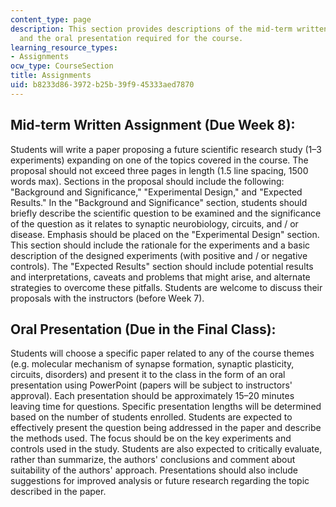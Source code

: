 ```yaml
---
content_type: page
description: This section provides descriptions of the mid-term written assignment
  and the oral presentation required for the course.
learning_resource_types:
- Assignments
ocw_type: CourseSection
title: Assignments
uid: b8233d86-3972-b25b-39f9-45333aed7870
---
```


Mid-term Written Assignment (Due Week 8):
-----------------------------------------

Students will write a paper proposing a future scientific research study (1–3 experiments) expanding on one of the topics covered in the course. The proposal should not exceed three pages in length (1.5 line spacing, 1500 words max). Sections in the proposal should include the following: "Background and Significance," "Experimental Design," and "Expected Results." In the "Background and Significance" section, students should briefly describe the scientific question to be examined and the significance of the question as it relates to synaptic neurobiology, circuits, and / or disease. Emphasis should be placed on the "Experimental Design" section. This section should include the rationale for the experiments and a basic description of the designed experiments (with positive and / or negative controls). The "Expected Results" section should include potential results and interpretations, caveats and problems that might arise, and alternate strategies to overcome these pitfalls. Students are welcome to discuss their proposals with the instructors (before Week 7).

Oral Presentation (Due in the Final Class):
-------------------------------------------

Students will choose a specific paper related to any of the course themes (e.g. molecular mechanism of synapse formation, synaptic plasticity, circuits, disorders) and present it to the class in the form of an oral presentation using PowerPoint (papers will be subject to instructors' approval). Each presentation should be approximately 15–20 minutes leaving time for questions. Specific presentation lengths will be determined based on the number of students enrolled. Students are expected to effectively present the question being addressed in the paper and describe the methods used. The focus should be on the key experiments and controls used in the study. Students are also expected to critically evaluate, rather than summarize, the authors' conclusions and comment about suitability of the authors' approach. Presentations should also include suggestions for improved analysis or future research regarding the topic described in the paper.
